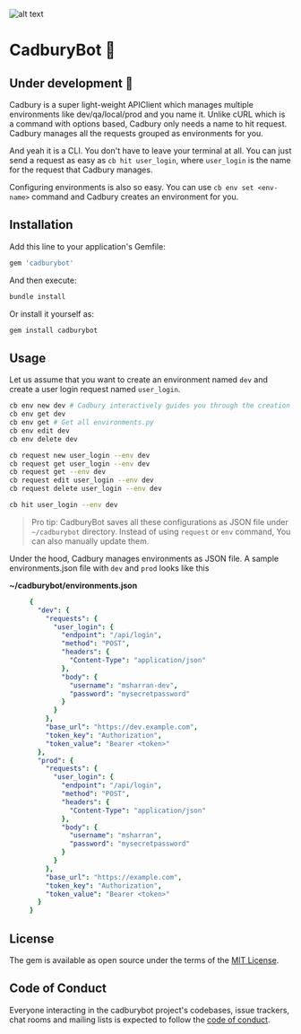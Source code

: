 ![alt text](https://github.com/cadburybot/cli/blob/main/logo.png?raw=true)
# CadburyBot :rocket:

## Under development 🚧

Cadbury is a super light-weight APIClient which manages multiple environments like dev/qa/local/prod and you name it. Unlike cURL which is a command with options based, Cadbury only needs a name to hit request. Cadbury manages all the requests grouped as environments for you. 
    
And yeah it is a CLI. You don't have to leave your terminal at all. You can just send a request as easy as `cb hit user_login`, where `user_login` is the name for the request that Cadbury manages.

Configuring environments is also so easy. You can use `cb env set <env-name>` command and Cadbury creates an environment for you.
    
## Installation

Add this line to your application's Gemfile:

```ruby
gem 'cadburybot'
```

And then execute:

```bash
bundle install
```

Or install it yourself as:

```bash
gem install cadburybot
```
    
## Usage
    
Let us assume that you want to create an environment named `dev` and create a user login request named `user_login`.
    

```bash
cb env new dev # Cadbury interactively guides you through the creation process. 
cb env get dev
cb env get # Get all environments.py
cb env edit dev
cb env delete dev

cb request new user_login --env dev    
cb request get user_login --env dev
cb request get --env dev 
cb request edit user_login --env dev
cb request delete user_login --env dev

cb hit user_login --env dev
```

> Pro tip: CadburyBot saves all these configurations as JSON file under `~/cadburybot` directory. Instead of using `request` or `env` command, You can also manually update them.
    
Under the hood, Cadbury manages environments as JSON file. A sample environments.json file with `dev` and `prod` looks like this
    
**~/cadburybot/environments.json**
    
   ```yaml
        {
          "dev": {
            "requests": {
              "user_login": {
                "endpoint": "/api/login",
                "method": "POST",
                "headers": {
                  "Content-Type": "application/json"
                },
                "body": {
                  "username": "msharran-dev",
                  "password": "mysecretpassword"
                }
              }
            },
            "base_url": "https://dev.example.com",
            "token_key": "Authorization",
            "token_value": "Bearer <token>"
          },
          "prod": {
            "requests": {
              "user_login": {
                "endpoint": "/api/login",
                "method": "POST",
                "headers": {
                  "Content-Type": "application/json"
                },
                "body": {
                  "username": "msharran",
                  "password": "mysecretpassword"
                }
              }
            },
            "base_url": "https://example.com",
            "token_key": "Authorization",
            "token_value": "Bearer <token>"
          }
        }
   ```

## License

The gem is available as open source under the terms of the [MIT License](https://opensource.org/licenses/MIT).

## Code of Conduct

Everyone interacting in the cadburybot project's codebases, issue trackers, chat rooms and mailing lists is expected to follow the [code of conduct](https://github.com/cadburybot/cli/blob/master/CODE_OF_CONDUCT.md).

